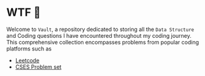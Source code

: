 # WTF 🗿
Welcome to `Vault`, a repository dedicated to storing all the `Data Structure` and Coding questions I have encountered throughout my coding journey. This comprehensive collection encompasses problems from popular coding platforms such as

<ul>
  <li><a href="https://leetcode.com/problemset/all">Leetcode</a></li>
  <li><a href="https://cses.fi/problemset/">CSES Problem set</a></li>
</ul>
